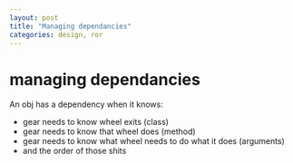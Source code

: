 ```yaml
---
layout: post
title: "Managing dependancies"
categories: design, ror
---
```

# managing dependancies

An obj has a dependency when it knows:
- gear needs to know wheel exits (class)
- gear needs to know that wheel does (method)
- gear needs to know what wheel needs to do what it does (arguments)
- and the order of those shits
